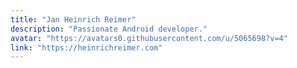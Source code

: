 ```yaml
---
title: "Jan Heinrich Reimer"
description: "Passionate Android developer."
avatar: "https://avatars0.githubusercontent.com/u/5065698?v=4"
link: "https://heinrichreimer.com"
---
```

